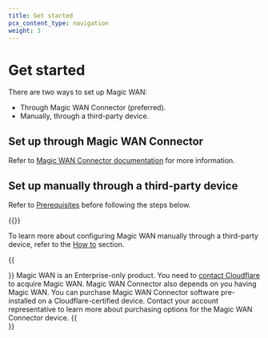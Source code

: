 ```yaml
---
title: Get started
pcx_content_type: navigation
weight: 3
---
```


# Get started

There are two ways to set up Magic WAN: 
- Through Magic WAN Connector (preferred).
- Manually, through a third-party device.

## Set up through Magic WAN Connector

Refer to [Magic WAN Connector documentation](/magic-wan/connector/) for more information.

## Set up manually through a third-party device

Refer to [Prerequisites](/magic-wan/prerequisites/) before following the steps below.

{{<directory-listing>}}

To learn more about configuring Magic WAN manually through a third-party device, refer to the [How to](/magic-wan/how-to/) section.

{{<Aside type="note">}}
Magic WAN is an Enterprise-only product. You need to [contact Cloudflare](https://www.cloudflare.com/magic-wan/) to acquire Magic WAN. Magic WAN Connector also depends on you having Magic WAN. You can purchase Magic WAN Connector software pre-installed on a Cloudflare-certified device. Contact your account representative to learn more about purchasing options for the Magic WAN Connector device.
{{</Aside>}}